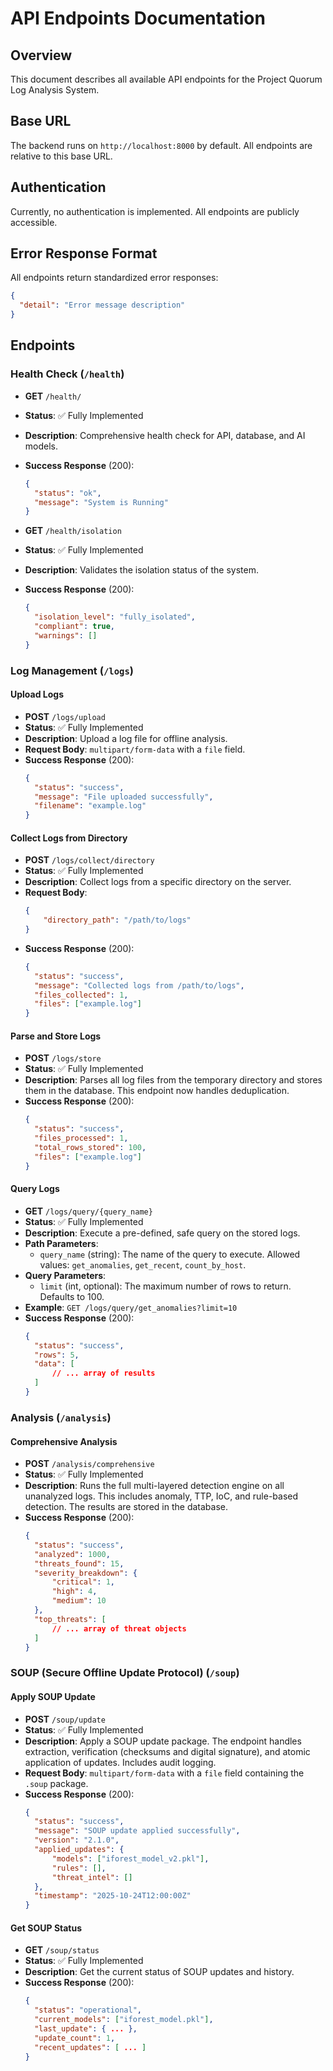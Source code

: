 # API Endpoints Documentation

## Overview
This document describes all available API endpoints for the Project Quorum Log Analysis System.

## Base URL
The backend runs on `http://localhost:8000` by default. All endpoints are relative to this base URL.

## Authentication
Currently, no authentication is implemented. All endpoints are publicly accessible.

## Error Response Format
All endpoints return standardized error responses:
```json
{
  "detail": "Error message description"
}
```

## Endpoints

### Health Check (`/health`)

- **GET** `/health/`
- **Status**: ✅ Fully Implemented
- **Description**: Comprehensive health check for API, database, and AI models.
- **Success Response** (200):
  ```json
  {
    "status": "ok",
    "message": "System is Running"
  }
  ```

- **GET** `/health/isolation`
- **Status**: ✅ Fully Implemented
- **Description**: Validates the isolation status of the system.
- **Success Response** (200):
  ```json
  {
    "isolation_level": "fully_isolated",
    "compliant": true,
    "warnings": []
  }
  ```

### Log Management (`/logs`)

#### Upload Logs
- **POST** `/logs/upload`
- **Status**: ✅ Fully Implemented
- **Description**: Upload a log file for offline analysis.
- **Request Body**: `multipart/form-data` with a `file` field.
- **Success Response** (200):
  ```json
  {
    "status": "success",
    "message": "File uploaded successfully",
    "filename": "example.log"
  }
  ```

#### Collect Logs from Directory
- **POST** `/logs/collect/directory`
- **Status**: ✅ Fully Implemented
- **Description**: Collect logs from a specific directory on the server.
- **Request Body**:
    ```json
    {
        "directory_path": "/path/to/logs"
    }
    ```
- **Success Response** (200):
  ```json
  {
    "status": "success",
    "message": "Collected logs from /path/to/logs",
    "files_collected": 1,
    "files": ["example.log"]
  }
  ```

#### Parse and Store Logs
- **POST** `/logs/store`
- **Status**: ✅ Fully Implemented
- **Description**: Parses all log files from the temporary directory and stores them in the database. This endpoint now handles deduplication.
- **Success Response** (200):
  ```json
  {
    "status": "success",
    "files_processed": 1,
    "total_rows_stored": 100,
    "files": ["example.log"]
  }
  ```

#### Query Logs
- **GET** `/logs/query/{query_name}`
- **Status**: ✅ Fully Implemented
- **Description**: Execute a pre-defined, safe query on the stored logs.
- **Path Parameters**:
  - `query_name` (string): The name of the query to execute. Allowed values: `get_anomalies`, `get_recent`, `count_by_host`.
- **Query Parameters**:
  - `limit` (int, optional): The maximum number of rows to return. Defaults to 100.
- **Example**: `GET /logs/query/get_anomalies?limit=10`
- **Success Response** (200):
  ```json
  {
    "status": "success",
    "rows": 5,
    "data": [
        // ... array of results
    ]
  }
  ```

### Analysis (`/analysis`)

#### Comprehensive Analysis
- **POST** `/analysis/comprehensive`
- **Status**: ✅ Fully Implemented
- **Description**: Runs the full multi-layered detection engine on all unanalyzed logs. This includes anomaly, TTP, IoC, and rule-based detection. The results are stored in the database.
- **Success Response** (200):
  ```json
  {
    "status": "success",
    "analyzed": 1000,
    "threats_found": 15,
    "severity_breakdown": {
        "critical": 1,
        "high": 4,
        "medium": 10
    },
    "top_threats": [
        // ... array of threat objects
    ]
  }
  ```

### SOUP (Secure Offline Update Protocol) (`/soup`)

#### Apply SOUP Update
- **POST** `/soup/update`
- **Status**: ✅ Fully Implemented
- **Description**: Apply a SOUP update package. The endpoint handles extraction, verification (checksums and digital signature), and atomic application of updates. Includes audit logging.
- **Request Body**: `multipart/form-data` with a `file` field containing the `.soup` package.
- **Success Response** (200):
  ```json
  {
    "status": "success",
    "message": "SOUP update applied successfully",
    "version": "2.1.0",
    "applied_updates": {
        "models": ["iforest_model_v2.pkl"],
        "rules": [],
        "threat_intel": []
    },
    "timestamp": "2025-10-24T12:00:00Z"
  }
  ```

#### Get SOUP Status
- **GET** `/soup/status`
- **Status**: ✅ Fully Implemented
- **Description**: Get the current status of SOUP updates and history.
- **Success Response** (200):
  ```json
  {
    "status": "operational",
    "current_models": ["iforest_model.pkl"],
    "last_update": { ... },
    "update_count": 1,
    "recent_updates": [ ... ]
  }
  ```